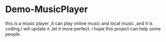 # Demo-MusicPlayer
this is a music player ,it can play online music and local music ,and
it is coding,I will update it ,let it more perfect. i hope this project
can help some people.
